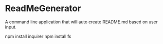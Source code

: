 # ReadMeGenerator

A command line application that will auto create README.md based on user input.

npm install inquirer
npm install fs
